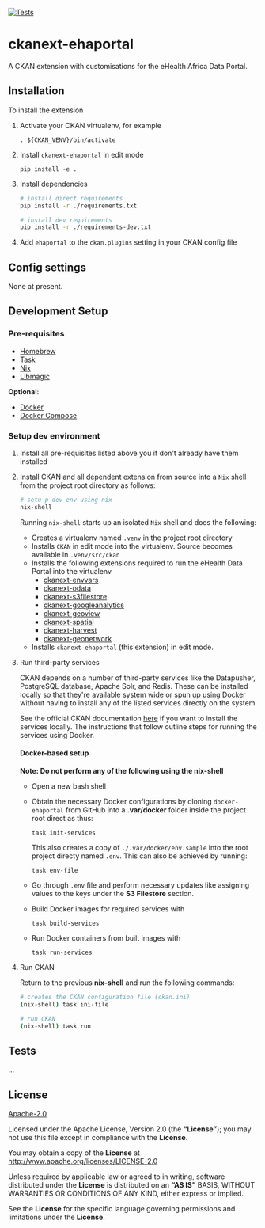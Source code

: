 [![Tests](https://github.com/eHealthAfrica/ckanext-ehaportal/workflows/Tests/badge.svg?branch=main)](https://github.com/eHealthAfrica/ckanext-ehaportal/actions)

# ckanext-ehaportal

A CKAN extension with customisations for the eHealth Africa Data Portal.


## Installation

To install the extension

1. Activate your CKAN virtualenv, for example

   `. ${CKAN_VENV}/bin/activate`

1. Install `ckanext-ehaportal` in edit mode

   `pip install -e .`

1. Install dependencies

   ```sh 
   # install direct requirements
   pip install -r ./requirements.txt

   # install dev requirements
   pip install -r ./requirements-dev.txt
   ```

1. Add `ehaportal` to the `ckan.plugins` setting in your CKAN config file


## Config settings

None at present.


## Development Setup
### Pre-requisites

- [Homebrew](https://brew.sh)
- [Task](https://taskfile.dev/)
- [Nix](https://nixos.org/)
- [Libmagic](https://formulae.brew.sh/formula/libmagic)

**Optional**:

- [Docker](https://docs.docker.com/engine/install/)
- [Docker Compose](https://docs.docker.com/compose/install/)

### Setup dev environment 

1. Install all pre-requisites listed above you if don't already have them installed


1. Install CKAN and all dependent extension from source into a `Nix` shell from the project root directory as follows:
   
   ```sh 
   # setu p dev env using nix 
   nix-shell
   ```

   Running `nix-shell` starts up an isolated `Nix` shell and does the following:
   - Creates a virtualenv named `.venv` in the project root directory
   - Installs `CKAN` in edit mode into the virtualenv. Source becomes available in `.venv/src/ckan`
   - Installs the following extensions required to run the eHealth Data Portal into the virtualenv
     - [ckanext-envvars](git+https://github.com/okfn/ckanext-envvars.git@v0.0.3)
     - [ckanext-odata](git+https://github.com/eHealthAfrica/ckanext-odata.git)
     - [ckanext-s3filestore](git+https://github.com/keitaroinc/ckanext-s3filestore.git@v1.0.0)
     - [ckanext-googleanalytics](git+https://github.com/ckan/ckanext-googleanalytics.git@v2.3.0)
     - [ckanext-geoview](git+https://github.com/ckan/ckanext-geoview.git@v0.0.19)
     - [ckanext-spatial](git+https://github.com/eHealthAfrica/ckanext-spatial.git@e59a295431247fcd605fe55bb4fd9a2ecfc28d2b)
     - [ckanext-harvest](git+https://github.com/ckan/ckanext-harvest.git@v1.5.6)
     - [ckanext-geonetwork](git+https://github.com/geosolutions-it/ckanext-geonetwork.git)
   - Installs `ckanext-ehaportal` (this extension) in edit mode.

1. Run third-party services

   CKAN depends on a number of third-party services like the Datapusher, PostgreSQL database, Apache Solr, and Redis. These can be installed locally so that they're available system wide or spun up using Docker without having to install any of the listed services directly on the system.

   See the official CKAN documentation [here]() if you want to install the services locally. The instructions that follow outline steps for running the services using Docker.

   #### Docker-based setup

   **Note: Do not perform any of the following using the nix-shell**

   - Open a new bash shell
   - Obtain the necessary Docker configurations by cloning `docker-ehaportal` from GitHub into a **.var/docker** folder inside the project root direct as thus:

     `task init-services`

     This also creates a copy of `./.var/docker/env.sample` into the root project directy named `.env`. This can also be achieved by running:

     `task env-file`

   - Go through `.env` file and perform necessary updates like assigning values to the keys under the **S3 Filestore** section.
   - Build Docker images for required services with

     `task build-services`

   - Run Docker containers from built images with

     `task run-services`

1. Run CKAN

   Return to the previous **nix-shell** and run the following commands:

   ```sh 
   # creates the CKAN configuration file (ckan.ini)
   (nix-shell) task ini-file

   # run CKAN
   (nix-shell) task run
   ```

## Tests
...


## License

[Apache-2.0](https://www.apache.org/licenses/LICENSE-2.0)

Licensed under the Apache License, Version 2.0 (the **“License”**); you may not use this file except in compliance with the **License**.

You may obtain a copy of the **License** at <http://www.apache.org/licenses/LICENSE-2.0>

Unless required by applicable law or agreed to in writing, software distributed under the **License** is distributed on an **“AS IS”** BASIS, WITHOUT WARRANTIES OR CONDITIONS OF ANY KIND, either express or implied.

See the **License** for the specific language governing permissions and limitations under the **License**.

